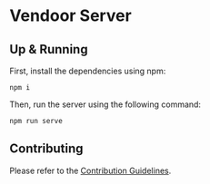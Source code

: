 # Vendoor Server

## Up & Running

First, install the dependencies using npm:

~~~~
npm i
~~~~

Then, run the server using the following command:

~~~~
npm run serve
~~~~

## Contributing

Please refer to the [Contribution Guidelines](CONTRIBUTING.md).
